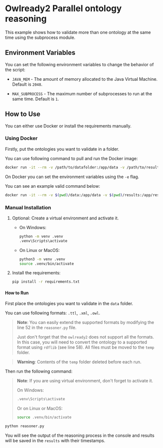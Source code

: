 # Owlready2 Parallel ontology reasoning

This example shows how to validate more than one ontology at the same time using
the subprocess module.

## Environment Variables

You can set the following environment variables to change the behavior of the
script:

- `JAVA_MEM` - The amount of memory allocated to the Java Virtual Machine.
  Default is `2048`.

- `MAX_SUBPROCESS` - The maximum number of subprocesses to run at the same time.
  Default is `1`.

## How to Use

You can either use Docker or install the requirements manually.

### Using Docker

Firstly, put the ontologies you want to validate in a folder.

You can use following command to pull and run the Docker image:

```bash
docker run -it --rm -v /path/to/datafolder:/app/data -v /path/to/resultfolder:/app/results -v ghcr.io/ensaremirerol/owlready2-example:latest
```

On Docker you can set the environment variables using the `-e` flag.

You can see an example valid command below:

```bash
docker run -it --rm -v $(pwd)/data:/app/data -v $(pwd)/results:/app/results -e JAVA_MEM=4096 -e MAX_SUBPROCESS=2 ghcr.io/ensaremirerol/owlready2-example:latest
```

### Manual Installation

1. Optional: Create a virtual environment and activate it.

   - On Windows:

     ```bash
     python -m venv .venv
     .venv\Scripts\activate
     ```

   - On Linux or MacOS:

     ```bash
     python3 -m venv .venv
     source .venv/bin/activate
     ```

2. Install the requirements:

   ```bash
   pip install -r requirements.txt
   ```

#### How to Run

First place the ontologies you want to validate in the `data` folder.

You can use following formats: `.ttl`, `.xml`, `.owl`.

> **Note**: You can easily extend the supported formats by modifying the line 52
> in the `reasoner.py` file.
>
> Just don't forget that the `owlready2` does not support all the formats. In
> this case, you will need to convert the ontology to a supported format using
> `rdflib` (see line 58). All files must be moved to the `temp` folder.

> **Warning**: Contents of the `temp` folder deleted before each run.

Then run the following command:

> **Note**: If you are using virtual environment, don't forget to activate it.
>
> On Windows:
>
> ```bash
> .venv\Scripts\activate
> ```
>
> Or on Linux or MacOS:
>
> ```bash
> source .venv/bin/activate
> ```

```bash
python reasoner.py
```

You will see the output of the reasoning process in the console and results will
be saved in the `results` with their timestamps.
